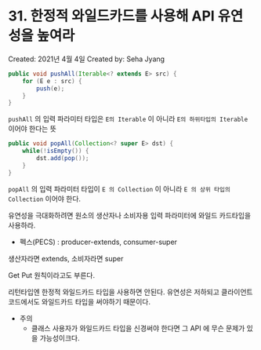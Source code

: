 # 31. 한정적 와일드카드를 사용해 API 유연성을 높여라

Created: 2021년 4월 4일
Created by: Seha Jyang

```java
public void pushAll(Iterable<? extends E> src) {
	for (E e : src) {
		push(e);
	}
}
```

`pushAll` 의 입력 파라미터 타입은 `E의 Iterable` 이 아니라 `E의 하위타입의 Iterable` 이어야 한다는 뜻

```java
public void popAll(Collection<? super E> dst) {
	while(!isEmpty()) {
		dst.add(pop());
	}
}
```

`popAll` 의 입력 파라미터 타입이 `E 의 Collection` 이 아니라 `E 의 상위 타입의 Collection` 이어야 한다.

유연성을 극대화하려면 원소의 생산자나 소비자용 입력 파라미터에 와일드 카드타입을 사용하라.

- 펙스(PECS)  : producer-extends, consumer-super

생산자라면 extends, 소비자라면 super

Get Put 원칙이라고도 부른다.

리턴타입엔 한정적 와일드카드 타입을 사용하면 안된다. 유연성은 저하되고 클라이언트 코드에서도 와일드카드 타입을 써야하기 때문이다.

- 주의
    - 클래스 사용자가 와일드카드 타입을 신경써야 한다면 그 API 에 무슨 문제가 있을 가능성이크다.